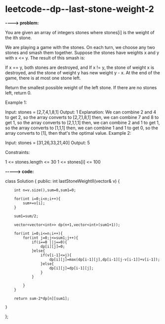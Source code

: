 # leetcode--dp--last-stone-weight-2

**----> problem:**

You are given an array of integers stones where stones[i] is the weight of the ith stone.

We are playing a game with the stones. On each turn, we choose any two stones and smash them together. Suppose the stones have weights x and y with x <= y. The result of this smash is:

If x == y, both stones are destroyed, and
If x != y, the stone of weight x is destroyed, and the stone of weight y has new weight y - x.
At the end of the game, there is at most one stone left.

Return the smallest possible weight of the left stone. If there are no stones left, return 0.

 

Example 1:

Input: stones = [2,7,4,1,8,1]
Output: 1
Explanation:
We can combine 2 and 4 to get 2, so the array converts to [2,7,1,8,1] then,
we can combine 7 and 8 to get 1, so the array converts to [2,1,1,1] then,
we can combine 2 and 1 to get 1, so the array converts to [1,1,1] then,
we can combine 1 and 1 to get 0, so the array converts to [1], then that's the optimal value.
Example 2:

Input: stones = [31,26,33,21,40]
Output: 5
 

Constraints:

1 <= stones.length <= 30
1 <= stones[i] <= 100

**-----> code:**

class Solution {
public:
    int lastStoneWeightII(vector<int>& v) {
        
        int n=v.size(),sum=0,sum1=0;
        
        for(int i=0;i<n;i++){
            sum+=v[i];
        }
        
        sum1=sum/2;
        
        vector<vector<int>> dp(n+1,vector<int>(sum1+1));
        
        for(int i=0;i<=n;i++){
            for(int j=0;j<=sum1;j++){
                if(i==0 ||j==0){
                    dp[i][j]=0;
                }else{
                    if(v[i-1]<=j){
                        dp[i][j]=max(dp[i-1][j],dp[i-1][j-v[i-1]]+v[i-1]);
                    }else{
                        dp[i][j]=dp[i-1][j];
                    }
                }
                
            }
        }
        
        return sum-2*dp[n][sum1];
        
    }
};

